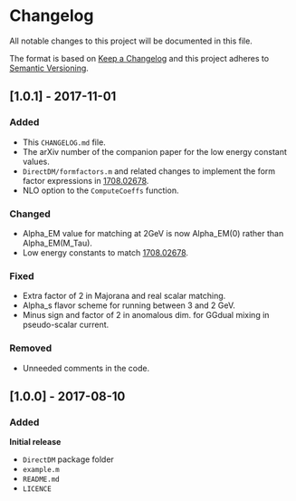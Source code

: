 # Changelog

All notable changes to this project will be documented in this file.

The format is based on [Keep a Changelog](http://keepachangelog.com/en/1.0.0/)
and this project adheres to [Semantic Versioning](http://semver.org/spec/v2.0.0.html).

## [1.0.1] - 2017-11-01
### Added
- This `CHANGELOG.md` file.
- The arXiv number of the companion paper for the low energy constant values.
- `DirectDM/formfactors.m` and related changes to implement the form factor expressions in [1708.02678](https://arxiv.org/abs/1708.02678).
- NLO option to the `ComputeCoeffs` function.
### Changed
- Alpha_EM value for matching at 2GeV is now Alpha_EM(0) rather than Alpha_EM(M_Tau).
- Low energy constants to match [1708.02678](https://arxiv.org/abs/1708.02678).
### Fixed
- Extra factor of 2 in Majorana and real scalar matching.
- Alpha_s flavor scheme for running between 3 and 2 GeV.
- Minus sign and factor of 2 in anomalous dim. for GGdual mixing in pseudo-scalar current.
### Removed
- Unneeded comments in the code.

## [1.0.0] - 2017-08-10
### Added
**Initial release**
- `DirectDM` package folder
- `example.m`
- `README.md`
- `LICENCE`
